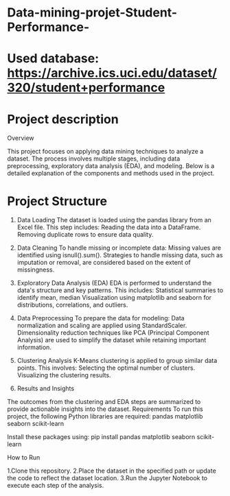 # Data-mining-projet-Student-Performance-
# Used database: https://archive.ics.uci.edu/dataset/320/student+performance
# Project description 

Overview

This project focuses on applying data mining techniques to analyze a dataset. The process involves multiple stages, including data preprocessing, exploratory data analysis (EDA), and modeling. Below is a detailed explanation of the components and methods used in the project.

# Project Structure

1. Data Loading
The dataset is loaded using the pandas library from an Excel file. This step includes:
Reading the data into a DataFrame.
Removing duplicate rows to ensure data quality.

2. Data Cleaning
To handle missing or incomplete data:
Missing values are identified using isnull().sum().
Strategies to handle missing data, such as imputation or removal, are considered based on the extent of missingness.

3. Exploratory Data Analysis (EDA)
EDA is performed to understand the data's structure and key patterns. This includes:
Statistical summaries to identify mean, median
Visualization using matplotlib and seaborn for distributions, correlations, and outliers.

4. Data Preprocessing
To prepare the data for modeling:
Data normalization and scaling are applied using StandardScaler.
Dimensionality reduction techniques like PCA (Principal Component Analysis) are used to simplify the dataset while retaining important information.

5. Clustering Analysis
K-Means clustering is applied to group similar data points. This involves:
Selecting the optimal number of clusters.
Visualizing the clustering results.

6. Results and Insights

The outcomes from the clustering and EDA steps are summarized to provide actionable insights into the dataset.
Requirements
To run this project, the following Python libraries are required:
    pandas
    matplotlib
    seaborn
    scikit-learn

Install these packages using:
pip install pandas matplotlib seaborn scikit-learn


How to Run

1.Clone this repository.
2.Place the dataset in the specified path or update the code to reflect the dataset location.
3.Run the Jupyter Notebook to execute each step of the analysis.


